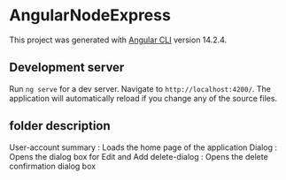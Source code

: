 # AngularNodeExpress

This project was generated with [Angular CLI](https://github.com/angular/angular-cli) version 14.2.4.

## Development server

Run `ng serve` for a dev server. Navigate to `http://localhost:4200/`. The application will automatically reload if you change any of the source files.

## folder description

User-account summary : Loads the home page of the application
Dialog               : Opens the dialog box for Edit and Add
delete-dialog        : Opens the delete confirmation dialog box

